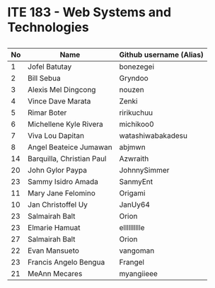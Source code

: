 # ITE 183 - Web Systems and Technologies
## 

| No      | Name                      | Github username (Alias)       |
|---------|---------------------------|-------------------------------|
| 1       |Jofel Batutay              | bonezegei                     | 
| 2       |Bill Sebua                 | Gryndoo                       |
| 3       |Alexis Mel Dingcong        | nouzen                        |
| 4       |Vince Dave Marata          | Zenki                         |
| 5       |Rimar Boter                | ririkuchuu                    |
| 6       |Michellene Kyle Rivera     | michikoo0                     |
| 7       |Viva Lou Dapitan           | watashiwabakadesu             |
| 8       |Angel Beateice Jumawan     | abjmwn                        |
| 14      | Barquilla, Christian Paul | Azwraith                      |
| 20      |John Gylor Paypa           | JohnnySimmer                  |
| 23      | Sammy Isidro Amada        | SanmyEnt                      |
| 11      |Mary Jane Felomino         | Origami                       |
| 10      |Jan Christoffel Uy         | JanUy64                       |
| 23      |Salmairah Balt             | Orion                         |
| 23      |Elmarie Hamuat             | elllllllllle                  |
| 27      |Salmairah Balt             | Orion                         |
| 22      |Evan Mansueto              | vangoman                      |
| 23      |Francis Angelo Bengua      | Frangel                       |
| 21      |MeAnn Mecares              | myangiieee                    |

